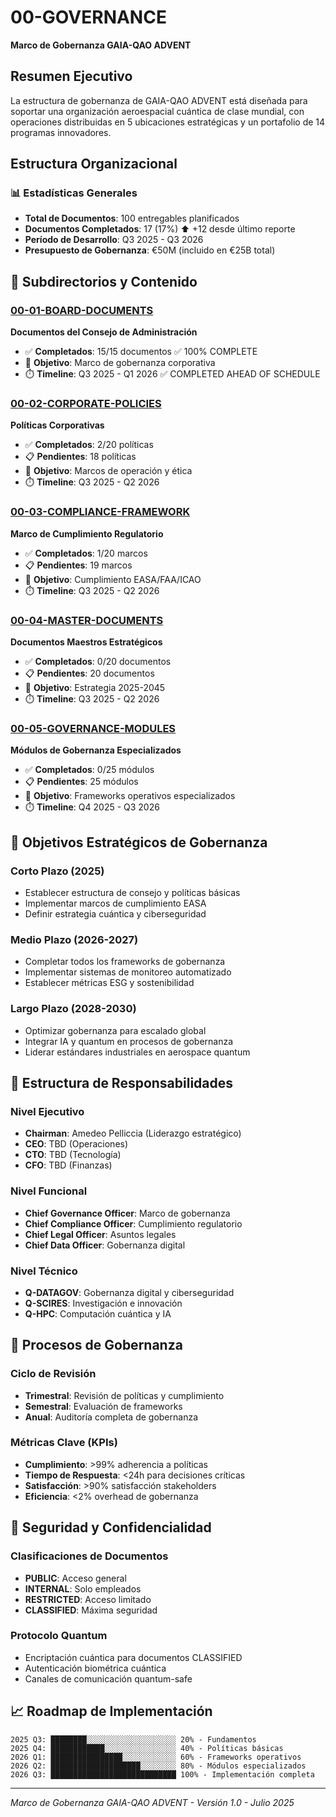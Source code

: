 # 00-GOVERNANCE
**Marco de Gobernanza GAIA-QAO ADVENT**

## Resumen Ejecutivo

La estructura de gobernanza de GAIA-QAO ADVENT está diseñada para soportar una organización aeroespacial cuántica de clase mundial, con operaciones distribuidas en 5 ubicaciones estratégicas y un portafolio de 14 programas innovadores.

## Estructura Organizacional

### 📊 Estadísticas Generales
- **Total de Documentos**: 100 entregables planificados
- **Documentos Completados**: 17 (17%) ⬆️ +12 desde último reporte
- **Período de Desarrollo**: Q3 2025 - Q3 2026
- **Presupuesto de Gobernanza**: €50M (incluido en €25B total)

## 📁 Subdirectorios y Contenido

### [00-01-BOARD-DOCUMENTS](./00-01-BOARD-DOCUMENTS/) 
**Documentos del Consejo de Administración**
- ✅ **Completados**: 15/15 documentos ✅ 100% COMPLETE
- 🎯 **Objetivo**: Marco de gobernanza corporativa
- ⏱️ **Timeline**: Q3 2025 - Q1 2026 ✅ COMPLETED AHEAD OF SCHEDULE

### [00-02-CORPORATE-POLICIES](./00-02-CORPORATE-POLICIES/)
**Políticas Corporativas**
- ✅ **Completados**: 2/20 políticas
- 📋 **Pendientes**: 18 políticas
- 🎯 **Objetivo**: Marcos de operación y ética
- ⏱️ **Timeline**: Q3 2025 - Q2 2026

### [00-03-COMPLIANCE-FRAMEWORK](./00-03-COMPLIANCE-FRAMEWORK/)
**Marco de Cumplimiento Regulatorio**
- ✅ **Completados**: 1/20 marcos
- 📋 **Pendientes**: 19 marcos
- 🎯 **Objetivo**: Cumplimiento EASA/FAA/ICAO
- ⏱️ **Timeline**: Q3 2025 - Q2 2026

### [00-04-MASTER-DOCUMENTS](./00-04-MASTER-DOCUMENTS/)
**Documentos Maestros Estratégicos**
- ✅ **Completados**: 0/20 documentos
- 📋 **Pendientes**: 20 documentos
- 🎯 **Objetivo**: Estrategia 2025-2045
- ⏱️ **Timeline**: Q3 2025 - Q2 2026

### [00-05-GOVERNANCE-MODULES](./00-05-GOVERNANCE-MODULES/)
**Módulos de Gobernanza Especializados**
- ✅ **Completados**: 0/25 módulos
- 📋 **Pendientes**: 25 módulos
- 🎯 **Objetivo**: Frameworks operativos especializados
- ⏱️ **Timeline**: Q4 2025 - Q3 2026

## 🎯 Objetivos Estratégicos de Gobernanza

### Corto Plazo (2025)
- Establecer estructura de consejo y políticas básicas
- Implementar marcos de cumplimiento EASA
- Definir estrategia cuántica y ciberseguridad

### Medio Plazo (2026-2027)
- Completar todos los frameworks de gobernanza
- Implementar sistemas de monitoreo automatizado
- Establecer métricas ESG y sostenibilidad

### Largo Plazo (2028-2030)
- Optimizar gobernanza para escalado global
- Integrar IA y quantum en procesos de gobernanza
- Liderar estándares industriales en aerospace quantum

## 👥 Estructura de Responsabilidades

### Nivel Ejecutivo
- **Chairman**: Amedeo Pelliccia (Liderazgo estratégico)
- **CEO**: TBD (Operaciones)
- **CTO**: TBD (Tecnología)
- **CFO**: TBD (Finanzas)

### Nivel Funcional
- **Chief Governance Officer**: Marco de gobernanza
- **Chief Compliance Officer**: Cumplimiento regulatorio
- **Chief Legal Officer**: Asuntos legales
- **Chief Data Officer**: Gobernanza digital

### Nivel Técnico
- **Q-DATAGOV**: Gobernanza digital y ciberseguridad
- **Q-SCIRES**: Investigación e innovación
- **Q-HPC**: Computación cuántica y IA

## 🔄 Procesos de Gobernanza

### Ciclo de Revisión
- **Trimestral**: Revisión de políticas y cumplimiento
- **Semestral**: Evaluación de frameworks
- **Anual**: Auditoría completa de gobernanza

### Métricas Clave (KPIs)
- **Cumplimiento**: >99% adherencia a políticas
- **Tiempo de Respuesta**: <24h para decisiones críticas
- **Satisfacción**: >90% satisfacción stakeholders
- **Eficiencia**: <2% overhead de gobernanza

## 🔐 Seguridad y Confidencialidad

### Clasificaciones de Documentos
- **PUBLIC**: Acceso general
- **INTERNAL**: Solo empleados
- **RESTRICTED**: Acceso limitado
- **CLASSIFIED**: Máxima seguridad

### Protocolo Quantum
- Encriptación cuántica para documentos CLASSIFIED
- Autenticación biométrica cuántica
- Canales de comunicación quantum-safe

## 📈 Roadmap de Implementación

```
2025 Q3: ████████░░░░░░░░░░░░░░░░░░░░ 20% - Fundamentos
2025 Q4: ████████████░░░░░░░░░░░░░░░░ 40% - Políticas básicas
2026 Q1: ████████████████░░░░░░░░░░░░ 60% - Frameworks operativos
2026 Q2: ████████████████████░░░░░░░░ 80% - Módulos especializados
2026 Q3: ████████████████████████████ 100% - Implementación completa
```

---
*Marco de Gobernanza GAIA-QAO ADVENT - Versión 1.0 - Julio 2025*
